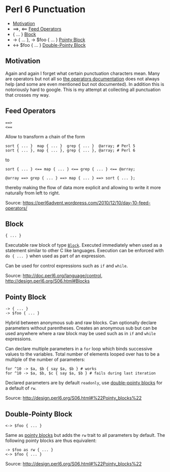 # Perl 6 Punctuation

* [Motivation](#motivation)
* ==>, <== [Feed Operators](#feed-operators)
* { ... } [Block](#block)
* -> { ... }, -> $foo { ... } [Pointy Block](#pointy-block)
* <-> $foo { ... } [Double-Pointy Block](#double-pointy-block)

## Motivation

Again and again I forget what certain punctuation characters mean. Many are operators but not all so [the operators documentation](http://doc.perl6.org/language/operators) does not always help (and some are even mentioned but not documented). In addition this is notoriously hard to google. This is my attempt at collecting all punctuation that crosses my way.

## Feed Operators

    ==>
    <==

Allow to transform a chain of the form

    sort { ... }  map { ... }  grep { ... }  @array; # Perl 5
    sort { ... }, map { ... }, grep { ... }, @array; # Perl 6

to

    sort { ... } <== map { ... } <== grep { ... } <== @array;

    @array ==> grep { ... } ==> map { ... } ==> sort { ... };

thereby making the flow of data more explicit and allowing to write it more naturally from left to right.

Source: https://perl6advent.wordpress.com/2010/12/10/day-10-feed-operators/

## Block

    { ... }

Executable raw block of type [`Block`](http://doc.perl6.org/type/Block). Executed immediately when used as a statement similar to other C like languages. Execution can be enforced with `do { ... }` when used as part of an expression.

Can be used for control expressions such as `if` and `while`.

Source: http://doc.perl6.org/language/control, http://design.perl6.org/S06.html#Blocks

## Pointy Block

    -> { ... }
    -> $foo { ... }

Hybrid between anonymous sub and raw blocks. Can optionally declare parameters without parentheses. Creates an anonymous sub but can be used anywhere where a raw block may be used such as in `if` and `while` expressions.

Can declare multiple parameters in a `for` loop which binds successive values to the variables. Total number of elements looped over has to be a multiple of the number of parameters:

    for ^10 -> $a, $b { say $a, $b } # works
    for ^10 -> $a, $b, $c { say $a, $b } # fails during last iteration

Declared parameters are by default `readonly`, use [double-pointy blocks](#double-pointy-block) for a default of `rw`.

Source: http://design.perl6.org/S06.html#%22Pointy_blocks%22

## Double-Pointy Block

    <-> $foo { ... }

Same as [pointy blocks](#pointy-block) but adds the `rw` trait to all parameters by default. The following pointy blocks are thus equivalent:

    -> $foo as rw { ... }
    <-> $foo { ... }

Source: http://design.perl6.org/S06.html#%22Pointy_blocks%22
